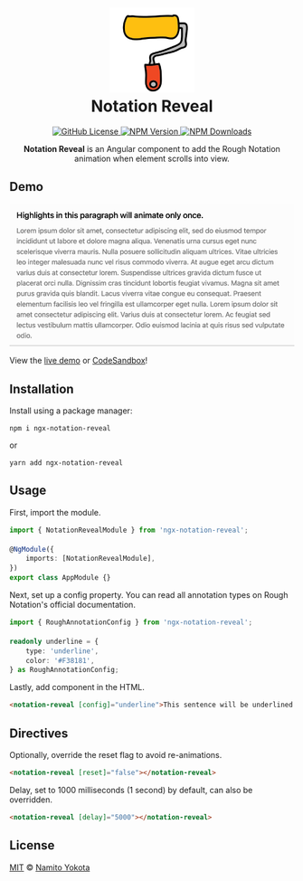 <h1 align="center"><img height="150" src="https://raw.githubusercontent.com/namitoyokota/ngx-notation-reveal/master/src/assets/logo.png" /><br> Notation Reveal</h1>

<p align="center">
    <a href="https://github.com/namitoyokota/ngx-notation-reveal/blob/master/LICENSE">
        <img alt="GitHub License" src="https://img.shields.io/github/license/namitoyokota/ngx-notation-reveal" />
    </a>
    <a href="https://www.npmjs.com/package/ngx-notation-reveal">
        <img alt="NPM Version" src="https://img.shields.io/npm/v/ngx-notation-reveal.svg" />
    </a>
    <a href="https://www.npmjs.com/package/ngx-notation-reveal">
        <img alt="NPM Downloads" src="https://img.shields.io/npm/dt/ngx-notation-reveal" />
    </a>
</p>

<p align="center">
    <b>Notation Reveal</b> is an Angular component to add the Rough Notation animation when element scrolls into view.
</p>

## Demo

![Demo Gif](https://raw.githubusercontent.com/namitoyokota/ngx-notation-reveal/master/src/assets/demo.gif)

View the [live demo](https://notation-reveal.namitoyokota.com/) or [CodeSandbox](https://codesandbox.io/p/devbox/ngx-notation-reveal-demo-mf875r)!

## Installation

Install using a package manager:

```shell
npm i ngx-notation-reveal
```

or

```shell
yarn add ngx-notation-reveal
```

## Usage

First, import the module.

```typescript
import { NotationRevealModule } from 'ngx-notation-reveal';

@NgModule({
    imports: [NotationRevealModule],
})
export class AppModule {}
```

Next, set up a config property. You can read all annotation types on Rough Notation's official documentation.

```typescript
import { RoughAnnotationConfig } from 'ngx-notation-reveal';

readonly underline = {
    type: 'underline',
    color: '#F38181',
} as RoughAnnotationConfig;
```

Lastly, add component in the HTML.

```html
<notation-reveal [config]="underline">This sentence will be underlined.</notation-reveal>
```

## Directives

Optionally, override the reset flag to avoid re-animations.

```html
<notation-reveal [reset]="false"></notation-reveal>
```

Delay, set to 1000 milliseconds (1 second) by default, can also be overridden.

```html
<notation-reveal [delay]="5000"></notation-reveal>
```

## License

[MIT](https://github.com/namitoyokota/ngx-notation-reveal/blob/master/LICENSE) &copy; [Namito Yokota](https://www.namitoyokota.com)
